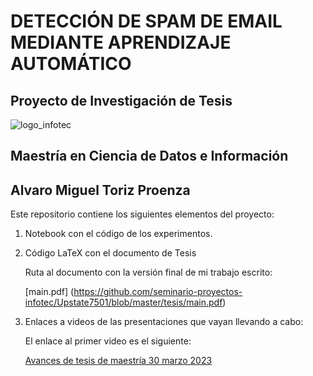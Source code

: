 # DETECCIÓN DE SPAM DE EMAIL MEDIANTE APRENDIZAJE AUTOMÁTICO

## Proyecto de Investigación de Tesis

![logo_infotec](https://user-images.githubusercontent.com/28538336/228002081-1897cf08-2705-4478-894d-b54b7a33c844.png)

## Maestría en Ciencia de Datos e Información

## Alvaro Miguel Toriz Proenza

Este repositorio contiene los siguientes elementos del proyecto:

1. Notebook con el código de los experimentos.

2. Código LaTeX con el documento de Tesis

   Ruta al documento con la versión final de mi trabajo escrito:
   
   [main.pdf] (https://github.com/seminario-proyectos-infotec/Upstate7501/blob/master/tesis/main.pdf)

3. Enlaces a videos de las presentaciones que vayan llevando a cabo:

   El enlace al primer video es el siguiente:
   
   [Avances de tesis de maestría 30 marzo 2023](https://youtu.be/bF51B1qOYIo)
